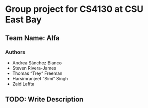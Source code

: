 # Group project for CS4130 at CSU East Bay

## Team Name: Alfa

### Authors
- Andrea Sánchez Blanco
- Steven Rivera-James
- Thomas “Trey” Freeman
- Harsimranjeet “Simi” Singh
- Zaid Laffta

## TODO: Write Description